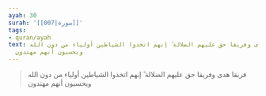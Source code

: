 ```yaml
---
ayah: 30
surah: '[[007|سورة]]'
tags:
- quran/ayah
text: فريقا هدى وفريقا حق عليهم الضلالة ۗ إنهم اتخذوا الشياطين أولياء من دون الله
  ويحسبون أنهم مهتدون
---
```

> فريقا هدى وفريقا حق عليهم الضلالة ۗ إنهم اتخذوا الشياطين أولياء من دون الله ويحسبون أنهم مهتدون
